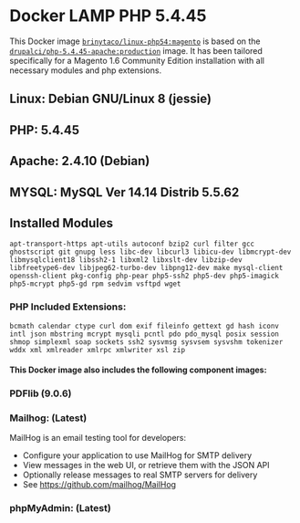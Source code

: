 # Docker LAMP PHP 5.4.45
This Docker image [`brinytaco/linux-php54:magento`](https://hub.docker.com/r/brinytaco/linux-php54) is based on the [`drupalci/php-5.4.45-apache:production`](https://hub.docker.com/r/drupalci/php-5.4.45-apache) image. 
It has been tailored specifically for a Magento 1.6 Community Edition installation with all necessary modules and php extensions.

## **Linux:** Debian GNU/Linux 8 (jessie) ##
## **PHP:** 5.4.45 ##
## **Apache:** 2.4.10 (Debian) ##
## **MYSQL:** MySQL Ver 14.14 Distrib 5.5.62 ##
## Installed Modules
    apt-transport-https apt-utils autoconf bzip2 curl filter gcc ghostscript git gnupg less libc-dev libcurl3 libicu-dev libmcrypt-dev libmysqlclient18 libssh2-1 libxml2 libxslt-dev libzip-dev libfreetype6-dev libjpeg62-turbo-dev libpng12-dev make mysql-client openssh-client pkg-config php-pear php5-ssh2 php5-dev php5-imagick php5-mcrypt php5-gd rpm sedvim vsftpd wget

### **PHP Included Extensions:** ###
    bcmath calendar ctype curl dom exif fileinfo gettext gd hash iconv intl json mbstring mcrypt mysqli pcntl pdo pdo_mysql posix session shmop simplexml soap sockets ssh2 sysvmsg sysvsem sysvshm tokenizer wddx xml xmlreader xmlrpc xmlwriter xsl zip

#### This Docker image also includes the following component images: ####

### **PDFlib** (9.0.6) ###

### **Mailhog:** (Latest)
MailHog is an email testing tool for developers:
- Configure your application to use MailHog for SMTP delivery
- View messages in the web UI, or retrieve them with the JSON API
- Optionally release messages to real SMTP servers for delivery
- See https://github.com/mailhog/MailHog

### **phpMyAdmin:**  (Latest)
